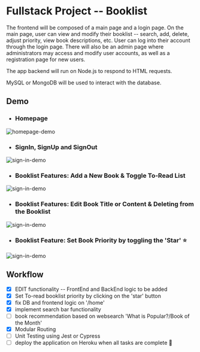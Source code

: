 # Fullstack Project -- Booklist

The frontend will be composed of a main page and a login page. On the main page, user can view and modify their booklist -- search, add, delete, adjust priority, view book descriptions, etc. User can log into their account through the login page. There will also be an admin page where administrators may access and modify user accounts, as well as a registration page for new users.

The app backend will run on Node.js to respond to HTML requests.

MySQL or MongoDB will be used to interact with the database.

## Demo

- ### Homepage

![homepage-demo](/demo/homepage.gif)

- ### SignIn, SignUp and SignOut

![sign-in-demo](/demo/login_signup.gif)

- ### Booklist Features: Add a New Book & Toggle To-Read List

![sign-in-demo](/demo/toggle_add_book.gif)

- ### Booklist Features: Edit Book Title or Content & Deleting from the Booklist

![sign-in-demo](/demo/edit_delete.gif)

- ### Booklist Feature: Set Book Priority by toggling the 'Star' :star:

![sign-in-demo](/demo/star_toggle.gif)

## Workflow

- [x] EDIT functionality -- FrontEnd and BackEnd logic to be added
- [x] Set To-read booklist priority by clicking on the 'star' button
- [x] fix DB and frontend logic on '/home'
- [x] implement search bar functionality  
- [ ] book recommendation based on websearch 'What is Popular?/Book of the Month'
- [x] Modular Routing
- [ ] Unit Testing using Jest or Cypress
- [ ] deploy the application on Heroku when all tasks are complete :tada:
